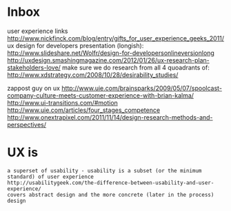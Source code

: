 # Inbox

user experience links
http://www.nickfinck.com/blog/entry/gifts_for_user_experience_geeks_2011/ ux
design for developers presentation (longish):
http://www.slideshare.net/Wolfr/design-for-developersonlineversionlong
http://uxdesign.smashingmagazine.com/2012/01/26/ux-research-plan-stakeholders-love/
make sure we do research from all 4 quoadrants of:
http://www.xdstrategy.com/2008/10/28/desirability_studies/

zappost guy on ux
http://www.uie.com/brainsparks/2009/05/07/spoolcast-company-culture-meets-customer-experience-with-brian-kalma/
http://www.ui-transitions.com/#motion
http://www.uie.com/articles/four_stages_competence
http://www.onextrapixel.com/2011/11/14/design-research-methods-and-perspectives/

# UX is

    a superset of usability - usability is a subset (or the minimum standard) of user experience
    http://usabilitygeek.com/the-difference-between-usability-and-user-experience/
    covers abstract design and the more concrete (later in the process) design

